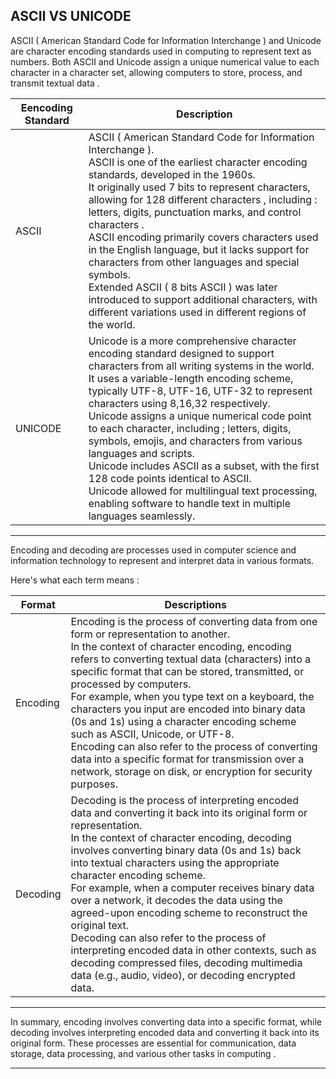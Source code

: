 
## ASCII VS UNICODE

ASCII ( American Standard Code for Information Interchange ) and Unicode are character encoding standards used in computing to represent text as numbers. Both ASCII and Unicode assign a unique numerical value to each character in a character set, allowing computers to store, process, and transmit textual data . 

| Eencoding Standard | Description |
| --- | --- | 
| ASCII | ASCII ( American Standard Code for Information Interchange ).<br>ASCII is one of the earliest character encoding standards, developed in the 1960s.<br>It originally used 7 bits to represent characters, allowing for 128 different characters , including : letters, digits, punctuation marks, and control characters . <br>ASCII encoding primarily covers characters used in the English language, but it lacks support for characters from other languages and special symbols.<br>Extended ASCII ( 8 bits ASCII ) was later introduced to support additional characters, with different variations used in different regions of the world. | 
| UNICODE | Unicode is a more comprehensive character encoding standard designed to support characters from all writing systems in the world.<br>It uses a variable-length encoding scheme, typically UTF-8, UTF-16, UTF-32 to represent characters using 8,16,32 respectively.<br>Unicode assigns a unique numerical code point to each character, including ; letters, digits, symbols, emojis, and characters from various languages and scripts.<br>Unicode includes ASCII as a subset, with the first 128 code points identical to ASCII.<br>Unicode allowed for multilingual text processing, enabling software to handle text in multiple languages seamlessly. |

----

Encoding and decoding are processes used in computer science and information technology to represent and interpret data in various formats. 

Here's what each term means : 

| Format | Descriptions | 
| --- | --- | 
| Encoding | Encoding is the process of converting data from one form or representation to another.<br>In the context of character encoding, encoding refers to converting textual data (characters) into a specific format that can be stored, transmitted, or processed by computers.<br>For example, when you type text on a keyboard, the characters you input are encoded into binary data (0s and 1s) using a character encoding scheme such as ASCII, Unicode, or UTF-8.<br>Encoding can also refer to the process of converting data into a specific format for transmission over a network, storage on disk, or encryption for security purposes. |
| Decoding | Decoding is the process of interpreting encoded data and converting it back into its original form or representation.<br>In the context of character encoding, decoding involves converting binary data (0s and 1s) back into textual characters using the appropriate character encoding scheme.<br>For example, when a computer receives binary data over a network, it decodes the data using the agreed-upon encoding scheme to reconstruct the original text.<br>Decoding can also refer to the process of interpreting encoded data in other contexts, such as decoding compressed files, decoding multimedia data (e.g., audio, video), or decoding encrypted data. |

---
In summary, encoding involves converting data into a specific format, while decoding involves interpreting encoded data and converting it back into its original form. These processes are essential for communication, data storage, data processing, and various other tasks in computing .

---
